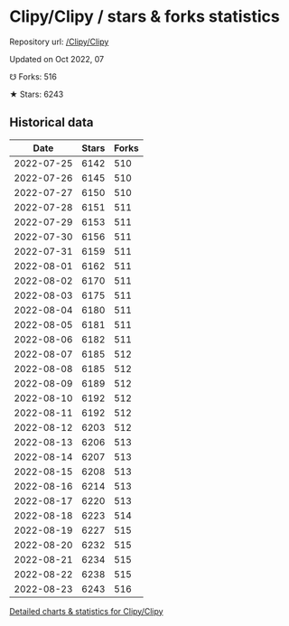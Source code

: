 # Clipy/Clipy / stars & forks statistics

Repository url: [/Clipy/Clipy](https://github.com/Clipy/Clipy)

Updated on Oct 2022, 07

☋ Forks: 516

★ Stars: 6243

## Historical data
| Date | Stars | Forks |
|------|-------|-------|
| 2022-07-25 | 6142 | 510 | 
| 2022-07-26 | 6145 | 510 | 
| 2022-07-27 | 6150 | 510 | 
| 2022-07-28 | 6151 | 511 | 
| 2022-07-29 | 6153 | 511 | 
| 2022-07-30 | 6156 | 511 | 
| 2022-07-31 | 6159 | 511 | 
| 2022-08-01 | 6162 | 511 | 
| 2022-08-02 | 6170 | 511 | 
| 2022-08-03 | 6175 | 511 | 
| 2022-08-04 | 6180 | 511 | 
| 2022-08-05 | 6181 | 511 | 
| 2022-08-06 | 6182 | 511 | 
| 2022-08-07 | 6185 | 512 | 
| 2022-08-08 | 6185 | 512 | 
| 2022-08-09 | 6189 | 512 | 
| 2022-08-10 | 6192 | 512 | 
| 2022-08-11 | 6192 | 512 | 
| 2022-08-12 | 6203 | 512 | 
| 2022-08-13 | 6206 | 513 | 
| 2022-08-14 | 6207 | 513 | 
| 2022-08-15 | 6208 | 513 | 
| 2022-08-16 | 6214 | 513 | 
| 2022-08-17 | 6220 | 513 | 
| 2022-08-18 | 6223 | 514 | 
| 2022-08-19 | 6227 | 515 | 
| 2022-08-20 | 6232 | 515 | 
| 2022-08-21 | 6234 | 515 | 
| 2022-08-22 | 6238 | 515 | 
| 2022-08-23 | 6243 | 516 | 


[Detailed charts & statistics for Clipy/Clipy](https://reviewgithub.com/rep/Clipy/Clipy)
